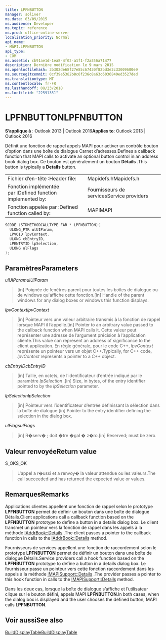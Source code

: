 ```yaml
---
title: LPFNBUTTON
manager: soliver
ms.date: 03/09/2015
ms.audience: Developer
ms.topic: reference
ms.prod: office-online-server
localization_priority: Normal
api_name:
- MAPI.LPFNBUTTON
api_type:
- COM
ms.assetid: cb91ae1d-1ea8-4f02-a1f1-f2a356a71477
description: Dernière modification le 9 mars 2015
ms.openlocfilehash: 3b302de68f27e85c67430f82bd3e2c33009600e9
ms.sourcegitcommit: 0cf39e5382b8c6f236c8a63c6036849ed3527ded
ms.translationtype: MT
ms.contentlocale: fr-FR
ms.lasthandoff: 08/23/2018
ms.locfileid: "22591351"
---
```

# <a name="lpfnbutton"></a><span data-ttu-id="2b9d9-103">LPFNBUTTON</span><span class="sxs-lookup"><span data-stu-id="2b9d9-103">LPFNBUTTON</span></span>

  
  
<span data-ttu-id="2b9d9-104">**S’applique à** : Outlook 2013 | Outlook 2016</span><span class="sxs-lookup"><span data-stu-id="2b9d9-104">**Applies to**: Outlook 2013 | Outlook 2016</span></span> 
  
<span data-ttu-id="2b9d9-105">Définit une fonction de rappel appels MAPI pour activer un contrôle bouton d’option dans une boîte de dialogue Carnet d’adresses.</span><span class="sxs-lookup"><span data-stu-id="2b9d9-105">Defines a callback function that MAPI calls to activate an optional button control in an address book dialog box.</span></span> <span data-ttu-id="2b9d9-106">Ce bouton est généralement un bouton **Détails** .</span><span class="sxs-lookup"><span data-stu-id="2b9d9-106">This button is typically a **Details** button.</span></span> 
  
|||
|:-----|:-----|
|<span data-ttu-id="2b9d9-107">Fichier d’en-tête :</span><span class="sxs-lookup"><span data-stu-id="2b9d9-107">Header file:</span></span>  <br/> |<span data-ttu-id="2b9d9-108">Mapidefs.h</span><span class="sxs-lookup"><span data-stu-id="2b9d9-108">Mapidefs.h</span></span>  <br/> |
|<span data-ttu-id="2b9d9-109">Fonction implémentée par :</span><span class="sxs-lookup"><span data-stu-id="2b9d9-109">Defined function implemented by:</span></span>  <br/> |<span data-ttu-id="2b9d9-110">Fournisseurs de services</span><span class="sxs-lookup"><span data-stu-id="2b9d9-110">Service providers</span></span>  <br/> |
|<span data-ttu-id="2b9d9-111">Fonction appelée par :</span><span class="sxs-lookup"><span data-stu-id="2b9d9-111">Defined function called by:</span></span>  <br/> |<span data-ttu-id="2b9d9-112">MAPI</span><span class="sxs-lookup"><span data-stu-id="2b9d9-112">MAPI</span></span>  <br/> |
   
```cpp
SCODE (STDMETHODCALLTYPE FAR * LPFNBUTTON)(
  ULONG_PTR ulUIParam,
  LPVOID lpvContext,
  ULONG cbEntryID,
  LPENTRYID lpSelection,
  ULONG ulFlags
);
```

## <a name="parameters"></a><span data-ttu-id="2b9d9-113">Paramètres</span><span class="sxs-lookup"><span data-stu-id="2b9d9-113">Parameters</span></span>

 <span data-ttu-id="2b9d9-114">_ulUIParam_</span><span class="sxs-lookup"><span data-stu-id="2b9d9-114">_ulUIParam_</span></span>
  
> <span data-ttu-id="2b9d9-115">[in] Poignée de fenêtres parent pour toutes les boîtes de dialogue ou de windows qu'affiche cette fonction.</span><span class="sxs-lookup"><span data-stu-id="2b9d9-115">[in] Handle of the parent windows for any dialog boxes or windows this function displays.</span></span>
    
 <span data-ttu-id="2b9d9-116">_lpvContext_</span><span class="sxs-lookup"><span data-stu-id="2b9d9-116">_lpvContext_</span></span>
  
> <span data-ttu-id="2b9d9-117">[in] Pointeur vers une valeur arbitraire transmis à la fonction de rappel lorsque MAPI il l’appelle.</span><span class="sxs-lookup"><span data-stu-id="2b9d9-117">[in] Pointer to an arbitrary value passed to the callback function when MAPI calls it.</span></span> <span data-ttu-id="2b9d9-118">Cette valeur peut représenter une adresse de l’argument précision à l’application cliente.</span><span class="sxs-lookup"><span data-stu-id="2b9d9-118">This value can represent an address of significance to the client application.</span></span> <span data-ttu-id="2b9d9-119">En règle générale, pour le code C++, _lpvContext_ représente un pointeur vers un objet C++.</span><span class="sxs-lookup"><span data-stu-id="2b9d9-119">Typically, for C++ code,  _lpvContext_ represents a pointer to a C++ object.</span></span> 
    
 <span data-ttu-id="2b9d9-120">_cbEntryID_</span><span class="sxs-lookup"><span data-stu-id="2b9d9-120">_cbEntryID_</span></span>
  
> <span data-ttu-id="2b9d9-121">[in] Taille, en octets, de l’identificateur d’entrée indiqué par le paramètre _lpSelection_ .</span><span class="sxs-lookup"><span data-stu-id="2b9d9-121">[in] Size, in bytes, of the entry identifier pointed to by the  _lpSelection_ parameter.</span></span> 
    
 <span data-ttu-id="2b9d9-122">_lpSelection_</span><span class="sxs-lookup"><span data-stu-id="2b9d9-122">_lpSelection_</span></span>
  
> <span data-ttu-id="2b9d9-123">[in] Pointeur vers l’identificateur d’entrée définissant la sélection dans la boîte de dialogue.</span><span class="sxs-lookup"><span data-stu-id="2b9d9-123">[in] Pointer to the entry identifier defining the selection in the dialog box.</span></span>
    
 <span data-ttu-id="2b9d9-124">_ulFlags_</span><span class="sxs-lookup"><span data-stu-id="2b9d9-124">_ulFlags_</span></span>
  
> <span data-ttu-id="2b9d9-125">[in] R�serv� ; doit �tre �gal � z�ro.</span><span class="sxs-lookup"><span data-stu-id="2b9d9-125">[in] Reserved; must be zero.</span></span>
    
## <a name="return-value"></a><span data-ttu-id="2b9d9-126">Valeur renvoyée</span><span class="sxs-lookup"><span data-stu-id="2b9d9-126">Return value</span></span>

<span data-ttu-id="2b9d9-127">S_OK</span><span class="sxs-lookup"><span data-stu-id="2b9d9-127">S_OK</span></span> 
  
> <span data-ttu-id="2b9d9-128">L'appel a r�ussi et a renvoy� la valeur attendue ou les valeurs.</span><span class="sxs-lookup"><span data-stu-id="2b9d9-128">The call succeeded and has returned the expected value or values.</span></span>
    
## <a name="remarks"></a><span data-ttu-id="2b9d9-129">Remarques</span><span class="sxs-lookup"><span data-stu-id="2b9d9-129">Remarks</span></span>

<span data-ttu-id="2b9d9-130">Applications clientes appellent une fonction de rappel selon le prototype **LPFNBUTTON** permet de définir un bouton dans une boîte de dialogue Détails.</span><span class="sxs-lookup"><span data-stu-id="2b9d9-130">Client applications call a callback function based on the **LPFNBUTTON** prototype to define a button in a details dialog box.</span></span> <span data-ttu-id="2b9d9-131">Le client transmet un pointeur vers la fonction de rappel dans les appels à la méthode [IAddrBook::Details](iaddrbook-details.md) .</span><span class="sxs-lookup"><span data-stu-id="2b9d9-131">The client passes a pointer to the callback function in calls to the [IAddrBook::Details](iaddrbook-details.md) method.</span></span> 
  
<span data-ttu-id="2b9d9-132">Fournisseurs de services appellent une fonction de raccordement selon le prototype **LPFNBUTTON** permet de définir un bouton dans une boîte de dialogue Détails.</span><span class="sxs-lookup"><span data-stu-id="2b9d9-132">Service providers call a hook function based on the **LPFNBUTTON** prototype to define a button in a details dialog box.</span></span> <span data-ttu-id="2b9d9-133">Le fournisseur passe un pointeur vers cette fonction raccordement dans les appels à la méthode [IMAPISupport::Details](imapisupport-details.md) .</span><span class="sxs-lookup"><span data-stu-id="2b9d9-133">The provider passes a pointer to this hook function in calls to the [IMAPISupport::Details](imapisupport-details.md) method.</span></span> 
  
<span data-ttu-id="2b9d9-134">Dans les deux cas, lorsque la boîte de dialogue s’affiche et l’utilisateur clique sur le bouton défini, appels MAPI **LPFNBUTTON**.</span><span class="sxs-lookup"><span data-stu-id="2b9d9-134">In both cases, when the dialog box is displayed and the user chooses the defined button, MAPI calls **LPFNBUTTON**.</span></span> 
  
## <a name="see-also"></a><span data-ttu-id="2b9d9-135">Voir aussi</span><span class="sxs-lookup"><span data-stu-id="2b9d9-135">See also</span></span>



[<span data-ttu-id="2b9d9-136">BuildDisplayTable</span><span class="sxs-lookup"><span data-stu-id="2b9d9-136">BuildDisplayTable</span></span>](builddisplaytable.md)

